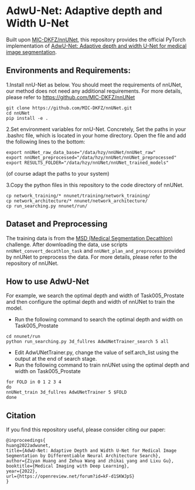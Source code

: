 # AdwU-Net: Adaptive depth and Width U-Net
Built upon [MIC-DKFZ/nnUNet](https://github.com/MIC-DKFZ/nnUNet), this repository provides the official PyTorch implementation of [AdwU-Net: Adaptive depth and width U-Net for medical image segmentation](https://openreview.net/forum?id=kF-d1SKWJpS).

## Environments and Requirements:
1.Install nnU-Net as below. You should meet the requirements of nnUNet, our method does not need any additional requirements.  For more details, please refer to https://github.com/MIC-DKFZ/nnUNet
```
git clone https://github.com/MIC-DKFZ/nnUNet.git
cd nnUNet
pip install -e .
```

2.Set environment variables for nnU-Net. Concretely, Set the paths in your .bashrc file, which is located in your home directory. Open the file and add the following lines to the bottom:
```
export nnUNet_raw_data_base="/data/hzy/nnUNet/nnUNet_raw"
export nnUNet_preprocessed="/data/hzy/nnUNet/nnUNet_preprocessed"
export RESULTS_FOLDER="/data/hzy/nnUNet/nnUNet_trained_models"
```
(of course adapt the paths to your system)

3.Copy the python files in this repository to the code directory of nnUNet.
```
cp network_training/* nnunet/training/network_training/
cp network_architecture/* nnunet/network_architecture/
cp run_searching.py nnunet/run/
```

## Dataset and Preprocessing
The training data is from the [MSD (Medical Segmentation Decathlon)](http://medicaldecathlon.com/) challenge.
After downloading the data, use scripts ``nnUNet_convert_decathlon_task`` and ``nnUNet_plan_and_preprocess`` provided by nnUNet to preprocess the data. 
For more details, please refer to the repository of nnUNet.

## How to use AdwU-Net
For example, we search the optimal depth and width of Task005_Prostate and then configure the optimal depth and width of nnUNet to train the model.
* Run the following command to search the optimal depth and width on Task005_Prostate
```
cd nnunet/run
python run_searching.py 3d_fullres AdwUNetTrainer_search 5 all
```
* Edit  AdwUNetTrainer.py, change the value of self.arch_list using the output at the end of search stage.
* Run the following command to train nnUNet using the optimal depth and width on Task005_Prostate
```
for FOLD in 0 1 2 3 4
do
nnUNet_train 3d_fullres AdwUNetTrainer 5 $FOLD
done
```
## Citation
If you find this repository useful, please consider citing our paper:
```
@inproceedings{
huang2022adwunet,
title={AdwU-Net: Adaptive Depth and Width U-Net for Medical Image Segmentation by Differentiable Neural Architecture Search},
author={Ziyan Huang and Zehua Wang and zhikai yang and Lixu Gu},
booktitle={Medical Imaging with Deep Learning},
year={2022},
url={https://openreview.net/forum?id=kF-d1SKWJpS}
}
```
